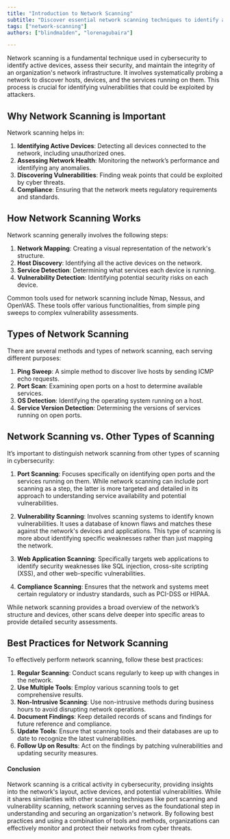```yaml
---
title: "Introduction to Network Scanning"
subtitle: "Discover essential network scanning techniques to identify active devices and vulnerabilities."
tags: ["network-scanning"]
authors: ["blindma1den", "lorenagubaira"]

---
```


Network scanning is a fundamental technique used in cybersecurity to identify active devices, assess their security, and maintain the integrity of an organization's network infrastructure. It involves systematically probing a network to discover hosts, devices, and the services running on them. This process is crucial for identifying vulnerabilities that could be exploited by attackers.

## Why Network Scanning is Important

Network scanning helps in:

1. **Identifying Active Devices**: Detecting all devices connected to the network, including unauthorized ones.
2. **Assessing Network Health**: Monitoring the network’s performance and identifying any anomalies.
3. **Discovering Vulnerabilities**: Finding weak points that could be exploited by cyber threats.
4. **Compliance**: Ensuring that the network meets regulatory requirements and standards.

## How Network Scanning Works

Network scanning generally involves the following steps:

1. **Network Mapping**: Creating a visual representation of the network's structure.
2. **Host Discovery**: Identifying all the active devices on the network.
3. **Service Detection**: Determining what services each device is running.
4. **Vulnerability Detection**: Identifying potential security risks on each device.

Common tools used for network scanning include Nmap, Nessus, and OpenVAS. These tools offer various functionalities, from simple ping sweeps to complex vulnerability assessments.

## Types of Network Scanning

There are several methods and types of network scanning, each serving different purposes:

1. **Ping Sweep**: A simple method to discover live hosts by sending ICMP echo requests.
2. **Port Scan**: Examining open ports on a host to determine available services.
3. **OS Detection**: Identifying the operating system running on a host.
4. **Service Version Detection**: Determining the versions of services running on open ports.

## Network Scanning vs. Other Types of Scanning

It’s important to distinguish network scanning from other types of scanning in cybersecurity:

1. **Port Scanning**: Focuses specifically on identifying open ports and the services running on them. While network scanning can include port scanning as a step, the latter is more targeted and detailed in its approach to understanding service availability and potential vulnerabilities.
   
2. **Vulnerability Scanning**: Involves scanning systems to identify known vulnerabilities. It uses a database of known flaws and matches these against the network's devices and applications. This type of scanning is more about identifying specific weaknesses rather than just mapping the network.

3. **Web Application Scanning**: Specifically targets web applications to identify security weaknesses like SQL injection, cross-site scripting (XSS), and other web-specific vulnerabilities.

4. **Compliance Scanning**: Ensures that the network and systems meet certain regulatory or industry standards, such as PCI-DSS or HIPAA.

While network scanning provides a broad overview of the network’s structure and devices, other scans delve deeper into specific areas to provide detailed security assessments.

## Best Practices for Network Scanning

To effectively perform network scanning, follow these best practices:

1. **Regular Scanning**: Conduct scans regularly to keep up with changes in the network.
2. **Use Multiple Tools**: Employ various scanning tools to get comprehensive results.
3. **Non-Intrusive Scanning**: Use non-intrusive methods during business hours to avoid disrupting network operations.
4. **Document Findings**: Keep detailed records of scans and findings for future reference and compliance.
5. **Update Tools**: Ensure that scanning tools and their databases are up to date to recognize the latest vulnerabilities.
6. **Follow Up on Results**: Act on the findings by patching vulnerabilities and updating security measures.

#### Conclusion

Network scanning is a critical activity in cybersecurity, providing insights into the network's layout, active devices, and potential vulnerabilities. While it shares similarities with other scanning techniques like port scanning and vulnerability scanning, network scanning serves as the foundational step in understanding and securing an organization's network. By following best practices and using a combination of tools and methods, organizations can effectively monitor and protect their networks from cyber threats.
